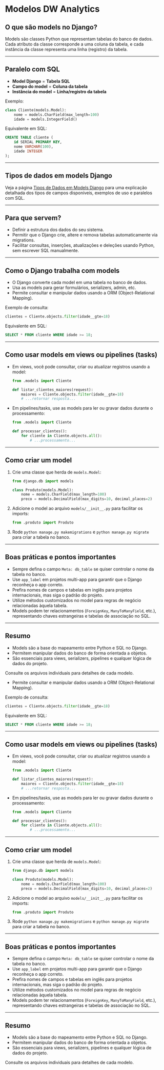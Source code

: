 # Modelos DW Analytics

## O que são models no Django?

Models são classes Python que representam tabelas do banco de dados. Cada atributo da classe corresponde a uma coluna da tabela, e cada instância da classe representa uma linha (registro) da tabela.

---

## Paralelo com SQL

- **Model Django** = **Tabela SQL**
- **Campo do model** = **Coluna da tabela**
- **Instância do model** = **Linha/registro da tabela**

Exemplo:
```python
class Cliente(models.Model):
    nome = models.CharField(max_length=100)
    idade = models.IntegerField()
```
Equivalente em SQL:
```sql
CREATE TABLE cliente (
    id SERIAL PRIMARY KEY,
    nome VARCHAR(100),
    idade INTEGER
);
```

---

## Tipos de dados em models Django

Veja a página [Tipos de Dados em Models Django](./tipos_de_dados.md) para uma explicação detalhada dos tipos de campos disponíveis, exemplos de uso e paralelos com SQL.

---

## Para que servem?

- Definir a estrutura dos dados do seu sistema.
- Permitir que o Django crie, altere e remova tabelas automaticamente via migrations.
- Facilitar consultas, inserções, atualizações e deleções usando Python, sem escrever SQL manualmente.

---

## Como o Django trabalha com models

- O Django converte cada model em uma tabela no banco de dados.
- Usa as models para gerar formulários, serializers, admin, etc.
- Permite consultar e manipular dados usando a ORM (Object-Relational Mapping).

Exemplo de consulta:
```python
clientes = Cliente.objects.filter(idade__gte=18)
```
Equivalente em SQL:
```sql
SELECT * FROM cliente WHERE idade >= 18;
```

---

## Como usar models em views ou pipelines (tasks)

- Em views, você pode consultar, criar ou atualizar registros usando a model:
    ```python
    from .models import Cliente

    def listar_clientes_maiores(request):
        maiores = Cliente.objects.filter(idade__gte=18)
        # ...retornar resposta...
    ```
- Em pipelines/tasks, use as models para ler ou gravar dados durante o processamento:
    ```python
    from .models import Cliente

    def processar_clientes():
        for cliente in Cliente.objects.all():
            # ...processamento...
    ```

---

## Como criar um model

1. Crie uma classe que herda de `models.Model`:
    ```python
    from django.db import models

    class Produto(models.Model):
        nome = models.CharField(max_length=100)
        preco = models.DecimalField(max_digits=10, decimal_places=2)
    ```
2. Adicione o model ao arquivo `models/__init__.py` para facilitar os imports:
    ```python
    from .produto import Produto
    ```
3. Rode `python manage.py makemigrations` e `python manage.py migrate` para criar a tabela no banco.

---

## Boas práticas e pontos importantes

- Sempre defina o campo `Meta: db_table` se quiser controlar o nome da tabela no banco.
- Use `app_label` em projetos multi-app para garantir que o Django reconheça o app correto.
- Prefira nomes de campos e tabelas em inglês para projetos internacionais, mas siga o padrão do projeto.
- Utilize métodos customizados no model para regras de negócio relacionadas àquela tabela.
- Models podem ter relacionamentos (`ForeignKey`, `ManyToManyField`, etc.), representando chaves estrangeiras e tabelas de associação no SQL.

---

## Resumo

- Models são a base do mapeamento entre Python e SQL no Django.
- Permitem manipular dados do banco de forma orientada a objetos.
- São essenciais para views, serializers, pipelines e qualquer lógica de dados do projeto.

Consulte os arquivos individuais para detalhes de cada modelo.
- Permite consultar e manipular dados usando a ORM (Object-Relational Mapping).

Exemplo de consulta:
```python
clientes = Cliente.objects.filter(idade__gte=18)
```
Equivalente em SQL:
```sql
SELECT * FROM cliente WHERE idade >= 18;
```

---

## Como usar models em views ou pipelines (tasks)

- Em views, você pode consultar, criar ou atualizar registros usando a model:
    ```python
    from .models import Cliente

    def listar_clientes_maiores(request):
        maiores = Cliente.objects.filter(idade__gte=18)
        # ...retornar resposta...
    ```
- Em pipelines/tasks, use as models para ler ou gravar dados durante o processamento:
    ```python
    from .models import Cliente

    def processar_clientes():
        for cliente in Cliente.objects.all():
            # ...processamento...
    ```

---

## Como criar um model

1. Crie uma classe que herda de `models.Model`:
    ```python
    from django.db import models

    class Produto(models.Model):
        nome = models.CharField(max_length=100)
        preco = models.DecimalField(max_digits=10, decimal_places=2)
    ```
2. Adicione o model ao arquivo `models/__init__.py` para facilitar os imports:
    ```python
    from .produto import Produto
    ```
3. Rode `python manage.py makemigrations` e `python manage.py migrate` para criar a tabela no banco.

---

## Boas práticas e pontos importantes

- Sempre defina o campo `Meta: db_table` se quiser controlar o nome da tabela no banco.
- Use `app_label` em projetos multi-app para garantir que o Django reconheça o app correto.
- Prefira nomes de campos e tabelas em inglês para projetos internacionais, mas siga o padrão do projeto.
- Utilize métodos customizados no model para regras de negócio relacionadas àquela tabela.
- Models podem ter relacionamentos (`ForeignKey`, `ManyToManyField`, etc.), representando chaves estrangeiras e tabelas de associação no SQL.

---

## Resumo

- Models são a base do mapeamento entre Python e SQL no Django.
- Permitem manipular dados do banco de forma orientada a objetos.
- São essenciais para views, serializers, pipelines e qualquer lógica de dados do projeto.

Consulte os arquivos individuais para detalhes de cada modelo.

